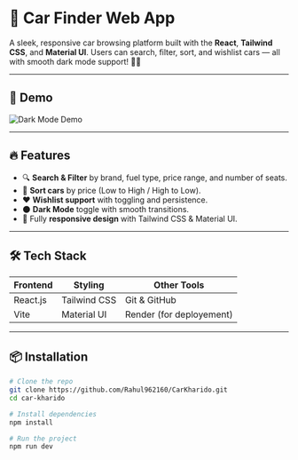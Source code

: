 # 🚗 Car Finder Web App

A sleek, responsive car browsing platform built with the **React**, **Tailwind CSS**, and **Material UI**. Users can search, filter, sort, and wishlist cars — all with smooth dark mode support! 🌙✨

---

## 📸 Demo

![Dark Mode Demo](https://your-screenshot-or-demo-link.com) <!-- Optional: Replace with actual image/GIF -->

---

## 🔥 Features

- 🔍 **Search & Filter** by brand, fuel type, price range, and number of seats.
- 🧠 **Sort cars** by price (Low to High / High to Low).
- ❤️ **Wishlist support** with toggling and persistence.
- 🌑 **Dark Mode** toggle with smooth transitions.
- 📱 Fully **responsive design** with Tailwind CSS & Material UI.

---

## 🛠️ Tech Stack

| Frontend | Styling      | Other Tools              |
| -------- | ------------ | ------------------------ |
| React.js | Tailwind CSS | Git & GitHub             |
| Vite     | Material UI  | Render (for deployement) |

---

## 📦 Installation

```bash
# Clone the repo
git clone https://github.com/Rahul962160/CarKharido.git
cd car-kharido

# Install dependencies
npm install

# Run the project
npm run dev
```
